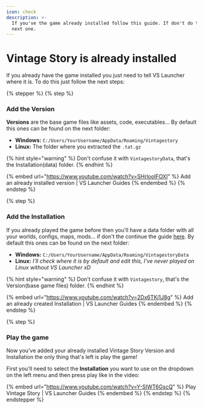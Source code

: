 ```yaml
---
icon: check
description: >-
  If you've the game already installed follow this guide. If don't do to the
  next one.
---
```


# Vintage Story is already installed

If you already have the game installed you just need to tell VS Launcher where it is. To do this just follow the next steps:

{% stepper %}
{% step %}
### Add the Version

**Versions** are the base game files like assets, code, executables... By default this ones can be found on the next folder:

* **Windows:** `C:/Users/YourUsername/AppData/Roaming/Vintagestory`
* **Linux:** The folder where you extracted the `.tat.gz`

{% hint style="warning" %}
Don't confuse it with `VintagestoryData`, that's the Installation(data) folder.
{% endhint %}

{% embed url="https://www.youtube.com/watch?v=SHrlooIFOXI" %}
Add an already installed version | VS Launcher Guides
{% endembed %}
{% endstep %}

{% step %}
### Add the Installation

If you already played the game before then you'll have a data folder with all your worlds, configs, maps, mods... if don't the continue the guide [here](https://vsldocs.xurxomf.xyz/get-started/usage/game-client/install-vintage-story#add-an-installation). By default this ones can be found on the next folder:

* **Windows:** `C:/Users/YourUsername/AppData/Roaming/VintagestoryData`
* **Linux:** _I'll check where it is by default and edit this, I've never played on Linux without VS Launcher xD_

{% hint style="warning" %}
Don't confuse it with `Vintagestory`, that's the Version(base game files) folder.
{% endhint %}

{% embed url="https://www.youtube.com/watch?v=2Dx6TKj1J8g" %}
Add an already created Installation | VS Launcher Guides
{% endembed %}
{% endstep %}

{% step %}
### Play the game

Now you've added your already installed Vintage Story Version and Installation the only thing that's left is play the game!

First you'll need to select the **Installation** you want to use on the dropdown on the left menu and then press play like in the video:

{% embed url="https://www.youtube.com/watch?v=Y-SIWT6GscQ" %}
Play Vintage Story | VS Launcher Guides
{% endembed %}
{% endstep %}
{% endstepper %}

